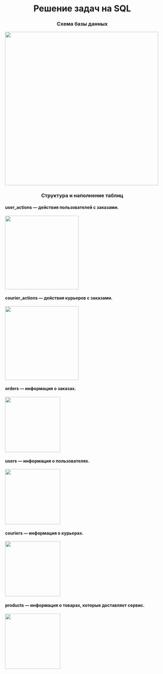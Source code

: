 <h1 align="center">Решение задач на SQL</h1>

<h3 align="center">Схема базы данных</h3>

<img src="https://github.com/thepokerr/pictures/blob/main/1.jpg" height="500"/>

<h3 align="center">Структура и наполнение таблиц</h3>

<h4 >user_actions — действия пользователей с заказами. </h4>
<img src="https://github.com/thepokerr/pictures/blob/main/юзеракт.png" height="240"/>

<h4 >courier_actions — действия курьеров с заказами.</h4>
<img src="https://github.com/thepokerr/pictures/blob/main/са.png" height="240"/>

<h4 >orders — информация о заказах.</h4>
<img src="https://github.com/thepokerr/pictures/blob/main/ордерс.png" height="180"/>

<h4 >users — информация о пользователях.</h4>
<img src="https://github.com/thepokerr/pictures/blob/main/юзерс.png" height="180"/>

<h4 >couriers — информация о курьерах.</h4>
<img src="https://github.com/thepokerr/pictures/blob/main/коурс.png" height="180"/>

<h4 >products — информация о товарах, которые доставляет сервис.</h4>
<img src="https://github.com/thepokerr/pictures/blob/main/прод.png" height="180"/>

  


